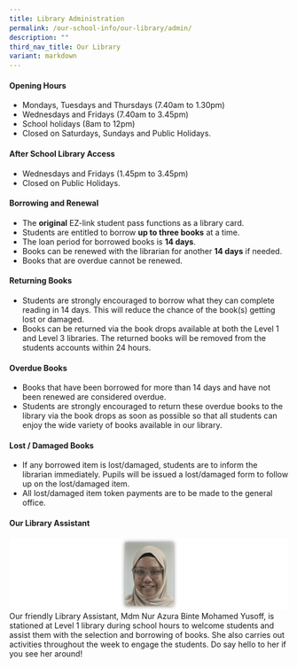 ```yaml
---
title: Library Administration
permalink: /our-school-info/our-library/admin/
description: ""
third_nav_title: Our Library
variant: markdown
---
```

#### **Opening Hours**
* Mondays, Tuesdays and Thursdays (7.40am to 1.30pm) 
* Wednesdays and Fridays (7.40am to 3.45pm)
* School holidays (8am to 12pm)
* Closed on Saturdays, Sundays and Public Holidays.

#### **After School Library Access**
* Wednesdays and Fridays (1.45pm to 3.45pm)
* Closed on Public Holidays.

#### **Borrowing and Renewal**
* The **original** EZ-link student pass functions as a library card.
* Students are entitled to borrow **up to three books** at a time.
* The loan period for borrowed books is **14 days**.
* Books can be renewed with the librarian for another **14 days** if needed.
* Books that are overdue cannot be renewed.

#### **Returning Books**
* Students are strongly encouraged to borrow what they can complete reading in 14 days. This will reduce the chance of the book(s) getting lost or damaged.
* Books can be returned via the book drops available at both the Level 1 and Level 3 libraries. The returned books will be removed from the students accounts within 24 hours.

#### **Overdue Books**
* Books that have been borrowed for more than 14 days and have not been renewed are considered overdue.
* Students are strongly encouraged to return these overdue books to the library via the book drops as soon as possible so that all students can enjoy the wide variety of books available in our library.

#### **Lost / Damaged Books**
* If any borrowed item is lost/damaged, students are to inform the librarian immediately. Pupils will be issued a lost/damaged form to follow up on the lost/damaged item.
* All lost/damaged item token payments are to be made to the general office.

#### **Our Library Assistant**
![](/images/Library/azuralib.jpg)
Our friendly Library Assistant, Mdm Nur Azura Binte Mohamed Yusoff, is stationed at Level 1 library during school hours to welcome students and assist them with the selection and borrowing of books. She also carries out activities throughout the week to engage the students. Do say hello to her if you see her around!